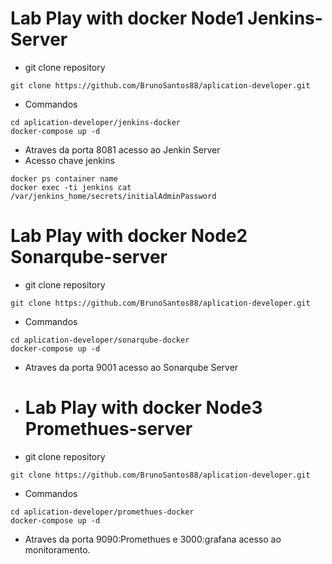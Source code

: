 # Lab Play with docker Node1 Jenkins-Server

-  git clone repository
````
git clone https://github.com/BrunoSantos88/aplication-developer.git
````
- Commandos
````
cd aplication-developer/jenkins-docker
docker-compose up -d
````
- Atraves da porta 8081 acesso ao Jenkin Server
- Acesso chave jenkins
````
docker ps container name
docker exec -ti jenkins cat /var/jenkins_home/secrets/initialAdminPassword
````

# Lab Play with docker Node2  Sonarqube-server

-  git clone repository
````
git clone https://github.com/BrunoSantos88/aplication-developer.git
````
- Commandos
````
cd aplication-developer/sonarqube-docker
docker-compose up -d
````
- Atraves da porta 9001 acesso ao Sonarqube Server

- # Lab Play with docker Node3 Promethues-server

-  git clone repository
````
git clone https://github.com/BrunoSantos88/aplication-developer.git
````
- Commandos
````
cd aplication-developer/promethues-docker
docker-compose up -d
````

- Atraves da porta 9090:Promethues e 3000:grafana acesso ao monitoramento.
